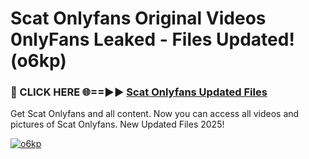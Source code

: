 # Scat Onlyfans Original Videos 0nlyFans Leaked - Files Updated! (o6kp)

<h3>🔴 CLICK HERE 🌐==►► <a href="https://tinyurl.com/ms9xzufz" rel="nofollow">Scat Onlyfans Updated Files</a></h3>

Get Scat Onlyfans and all content. Now you can access all videos and pictures of Scat Onlyfans. New Updated Files 2025!

[![o6kp](https://i.imgur.com/PQ7UWWw.gif)](https://tinyurl.com/ms9xzufz)
